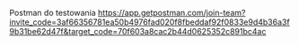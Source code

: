 

Postman do testowania
https://app.getpostman.com/join-team?invite_code=3af66356781ea50b4976fad020f8fbeddaf92f0833e9d4b36a3f9b31be62d47f&target_code=70f603a8cac2b44d0625352c891bc4ac
